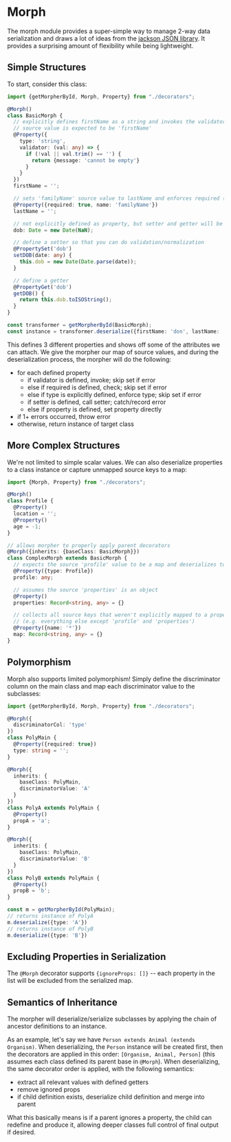 # Morph

The morph module provides a super-simple way to manage 2-way data serialization and draws a lot of ideas from the [jackson JSON library](https://github.com/FasterXML/jackson). It provides a surprising amount of flexibility while being lightweight.

## Simple Structures

To start, consider this class:

```typescript
import {getMorpherById, Morph, Property} from "./decorators";

@Morph()
class BasicMorph {
  // explicitly defines firstName as a string and invokes the validator() function before setting.
  // source value is expected to be 'firstName'
  @Property({
    type: 'string',
    validator: (val: any) => {
      if (!val || val.trim() == '') {
        return {message: 'cannot be empty'}
      }
    }
  })
  firstName = '';

  // sets 'familyName' source value to lastName and enforces required (not undefined/null/blank string/NaN)
  @Property({required: true, name: 'familyName'})
  lastName = '';

  // not explicitly defined as property, but setter and getter will be defined for it below  
  dob: Date = new Date(NaN);

  // define a setter so that you can do validation/normalization 
  @PropertySet('dob')
  setDOB(date: any) {
    this.dob = new Date(Date.parse(date));
  }

  // define a getter 
  @PropertyGet('dob')
  getDOB() {
    return this.dob.toISOString();
  }
}

const transformer = getMorpherById(BasicMorph);
const instance = transformer.deserialize({firstName: 'don', lastName: 'toilet-john'})
```

This defines 3 different properties and shows off some of the attributes we can attach. We give the morpher our map of source values, and during the deserialization process, the morpher will do the following:

- for each defined property
  - if validator is defined, invoke; skip set if error
  - else if required is defined, check; skip set if error
  - else if type is explicitly defined, enforce type; skip set if error
  - if setter is defined, call setter; catch/record error
  - else if property is defined, set property directly
- if 1+ errors occurred, throw error
- otherwise, return instance of target class

## More Complex Structures

We're not limited to simple scalar values. We can also deserialize properties to a class instance or capture unmapped source keys to a map:

```typescript
import {Morph, Property} from "./decorators";

@Morph()
class Profile {
  @Property()
  location = '';
  @Property()
  age = -1;
}

// allows morpher to properly apply parent decorators
@Morph({inherits: {baseClass: BasicMorph}})
class ComplexMorph extends BasicMorph {
  // expects the source 'profile' value to be a map and deserializes to Profile instance
  @Property({type: Profile})
  profile: any;

  // assumes the source 'properties' is an object
  @Property()
  properties: Record<string, any> = {}

  // collects all source keys that weren't explicitly mapped to a property
  // (e.g. everything else except 'profile' and 'properties')
  @Property({name: '*'})
  map: Record<string, any> = {}
}
```

## Polymorphism

Morph also supports limited polymorphism! Simply define the discriminator column on the main class and map each discriminator value to the subclasses:

```typescript
import {getMorpherById, Morph, Property} from "./decorators";

@Morph({
  discriminatorCol: 'type'
})
class PolyMain {
  @Property({required: true})
  type: string = '';
}

@Morph({
  inherits: {
    baseClass: PolyMain,
    discriminatorValue: 'A'
  }
})
class PolyA extends PolyMain {
  @Property()
  propA = 'a';
}

@Morph({
  inherits: {
    baseClass: PolyMain,
    discriminatorValue: 'B'
  }
})
class PolyB extends PolyMain {
  @Property()
  propB = 'b';
}

const m = getMorpherById(PolyMain);
// returns instance of PolyA
m.deserialize({type: 'A'})
// returns instance of PolyB
m.deserialize({type: 'B'})
```

## Excluding Properties in Serialization

The `@Morph` decorator supports `{ignoreProps: []}` -- each property in the list will be excluded from the serialized map.

## Semantics of Inheritance

The morpher will deserialize/serialize subclasses by applying the chain of ancestor definitions to an instance.

As an example, let's say we have `Person extends Animal (extends Organism)`. When deserializing, the `Person` instance will be created first, then the decorators are applied in this order: `[Organism, Animal, Person]` (this assumes each class defined its parent base in `@Morph`). When deserializing, the same decorator order is applied, with the following semantics:

- extract all relevant values with defined getters
- remove ignored props
- if child definition exists, deserialize child definition and merge into parent

What this basically means is if a parent ignores a property, the child can redefine and produce it, allowing deeper classes full control of final output if desired.
